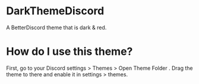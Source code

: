 # DarkThemeDiscord
A BetterDiscord theme that is dark &amp; red.
# How do I use this theme?
First, go to your Discord settings > Themes > Open Theme Folder . Drag the theme to there and enable it in settings > themes.
